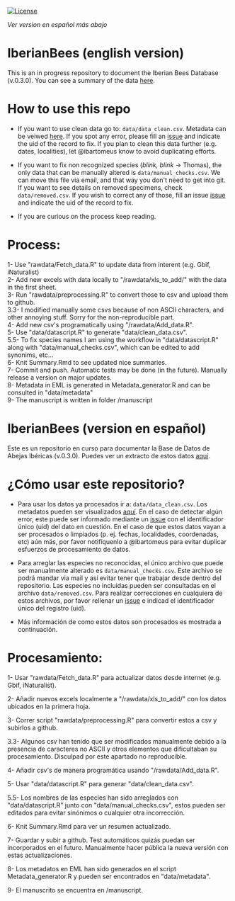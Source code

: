 [![License](https://licensebuttons.net/l/by/4.0/80x15.png)](https://raw.githubusercontent.com/ibartomeus/IberianBees/master/LICENSE)

*Ver version en español más abajo*  

# IberianBees (english version)

This is an in progress repository to document the Iberian Bees Database (v.0.3.0). You can see a summary of the data [here](https://github.com/ibartomeus/IberianBees/blob/master/Summary.md).   

# How to use this repo  

- If you want to use clean data go to: `data/data_clean.csv`. Metadata can be veiwed [here](http://htmlpreview.github.io/?https://github.com/ibartomeus/IberianBees/blob/master/docs/index.html). If you spot any error, please fill an [issue](https://github.com/ibartomeus/IberianBees/issues) and indicate the uid of the record to fix. If you plan to clean this data further (e.g. dates, localities), let @ibartomeus know to avoid duplicating efforts.

- If you want to fix non recognized species (*blink, blink* -> Thomas), the only data that can be manually altered is `data/manual_checks.csv`. We can move this file via email, and that way you don't need to get into git. If you want to see details on removed specimens, check `data/removed.csv`. If you wish to correct any of those, fill an issue [issue](https://github.com/ibartomeus/IberianBees/issues) and indicate the uid of the record to fix. 

- If you are curious on the process keep reading.

# Process:

1- Use "rawdata/Fetch_data.R" to update data from interent (e.g. Gbif, iNaturalist)   
2- Add new excels with data locally to "/rawdata/xls_to_add/" with the data in the first sheet.  
3- Run "rawdata/preprocessing.R" to convert those to csv and upload them to github.  
3.3- I modified manually some csvs because of non ASCII characters, and other annoying stuff. Sorry for the non-reproducible part.  
4- Add new csv's programatically using "/rawdata/Add_data.R".  
5- Use "data/datascript.R" to generate "data/clean_data.csv".  
5.5- To fix species names I am using the workflow in "data/datascript.R" along with "data/manual_checks.csv", which can be edited to add synonims, etc...  
6- Knit Summary.Rmd to see updated nice summaries.  
7- Commit and push. Automatic tests may be done (in the future). Manually release a version on major updates.   
8- Metadata in EML is generated in Metadata_generator.R and can be consulted in "data/metadata"    
9- The manuscript is written in folder /manuscript

# IberianBees (version en español)

Este es un repositorio en curso para documentar la Base de Datos de Abejas Ibéricas (v.0.3.0). Puedes ver un extracto de estos datos [aquí](https://github.com/ibartomeus/IberianBees/blob/master/Summary.md).

# ¿Cómo usar este repositorio?

- Para usar los datos ya procesados ir a: `data/data_clean.csv`. Los metadatos pueden ser visualizados [aquí](http://htmlpreview.github.io/?https://github.com/ibartomeus/IberianBees/blob/master/docs/index.html). En el caso de detectar algún error, este puede ser informado mediante un [issue](https://github.com/ibartomeus/IberianBees/issues) con el identificador único (uid) del dato en cuestión. En el caso de que estos datos vayan a ser procesados o limpiados  (p. ej. fechas, localidades, coordenadas, etc) aún más, por favor notifíquenlo a @ibartomeus para evitar duplicar esfuerzos de procesamiento de datos.

- Para arreglar las especies no reconocidas, el único archivo que puede ser manualmente alterado es `data/manual_checks.csv`. Este archivo se podrá mandar via mail y así evitar tener que trabajar desde dentro del repositorio. Las especies no incluidas pueden ser consultadas en el archivo `data/removed.csv`. Para realizar correcciones en cualquiera de estos archivos, por favor rellenar un [issue](https://github.com/ibartomeus/IberianBees/issues) e indicad el identificador único del registro (uid).

- Más información de como estos datos son procesados es mostrada a continuación.

# Procesamiento:

1- Usar "rawdata/Fetch_data.R" para actualizar datos desde internet (e.g. Gbif, iNaturalist).

2- Añadir nuevos excels localmente a "/rawdata/xls_to_add/" con los datos ubicados en la primera hoja.  

3- Correr script "rawdata/preprocessing.R" para convertir estos a csv y subirlos a github. 

3.3- Algunos csv han tenido que ser modificados manualmente debido a la presencia de caracteres no ASCII y otros elementos que dificultaban su procesamiento. Disculpad por este apartado no reproducible.

4- Añadir csv's de manera programática usando "/rawdata/Add_data.R". 

5- Usar "data/datascript.R" para generar "data/clean_data.csv".  

5.5- Los nombres de las especies han sido arreglados con "data/datascript.R" junto con "data/manual_checks.csv", estos pueden ser editados para evitar sinónimos o cualquier otra incorrección.

6- Knit Summary.Rmd para ver un resumen actualizado.

7- Guardar y subir a github. Test automáticos quizás puedan ser incorporados en el futuro. Manualmente hacer pública la nueva versión con estas actualizaciones.

8- Los metadatos en EML han sido generados en el script Metadata_generator.R y pueden ser encontrados en "data/metadata".

9- El manuscrito se encuentra en /manuscript.

